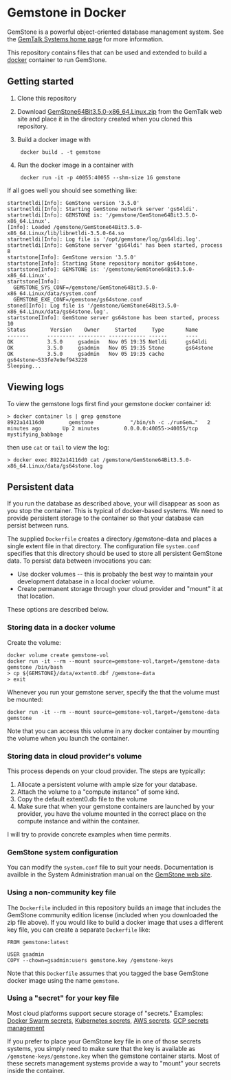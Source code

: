 # Gemstone in Docker

GemStone is a powerful object-oriented database management system.
See the [GemTalk Systems home page](https://gemtalksystems.com/) for
more information.

This repository contains files that can be used and extended to build
a [docker](https://www.docker.com/) container to run GemStone.

## Getting started

1. Clone this repository
2. Download
[GemStone64Bit3.5.0-x86_64.Linux.zip](https://gemtalksystems.com/products/gs64/versions35x/)
from the GemTalk web site and place it in the directory created when
you cloned this repository.
3. Build a docker image with

        docker build . -t gemstone

4. Run the docker image in a container with

        docker run -it -p 40055:40055 --shm-size 1G gemstone

If all goes well you should see something like:

    startnetldi[Info]: GemStone version '3.5.0'
    startnetldi[Info]: Starting GemStone network server 'gs64ldi'.
    startnetldi[Info]: GEMSTONE is: '/gemstone/GemStone64Bit3.5.0-x86_64.Linux'.
    [Info]: Loaded /gemstone/GemStone64Bit3.5.0-x86_64.Linux/lib/libnetldi-3.5.0-64.so
    startnetldi[Info]: Log file is '/opt/gemstone/log/gs64ldi.log'.
    startnetldi[Info]: GemStone server 'gs64ldi' has been started, process 8
    startstone[Info]: GemStone version '3.5.0'
    startstone[Info]: Starting Stone repository monitor gs64stone.
    startstone[Info]: GEMSTONE is: '/gemstone/GemStone64Bit3.5.0-x86_64.Linux'.
    startstone[Info]:
      GEMSTONE_SYS_CONF=/gemstone/GemStone64Bit3.5.0-x86_64.Linux/data/system.conf
      GEMSTONE_EXE_CONF=/gemstone/gs64stone.conf
    stoned[Info]: Log file is '/gemstone/GemStone64Bit3.5.0-x86_64.Linux/data/gs64stone.log'.
    startstone[Info]: GemStone server gs64stone has been started, process 10
    Status        Version    Owner     Started     Type       Name
    -------      --------- --------- ------------ ------      ----
    OK           3.5.0     gsadmin   Nov 05 19:35 Netldi      gs64ldi
    OK           3.5.0     gsadmin   Nov 05 19:35 Stone       gs64stone
    OK           3.5.0     gsadmin   Nov 05 19:35 cache       gs64stone~533fe7e9ef943228
    Sleeping...


## Viewing logs

To view the gemstone logs first find your gemstone docker container id:

    > docker container ls | grep gemstone
    8922a14116d0        gemstone            "/bin/sh -c ./runGem…"   2 minutes ago       Up 2 minutes        0.0.0.0:40055->40055/tcp   mystifying_babbage
    
then use `cat` or `tail` to view the log:

    > docker exec 8922a14116d0 cat /gemstone/GemStone64Bit3.5.0-x86_64.Linux/data/gs64stone.log

## Persistent data

If you run the database as described above, your will disappear as
soon as you stop the container.  This is typical of docker-based
systems.  We need to provide persistent storage to the container so
that your database can persist between runs.

The supplied `Dockerfile` creates a directory /gemstone-data and
places a single extent file in that directory.  The configuration file
`system.conf` specifies that this directory should be used to store
all persistent GemStone data.  To persist data between invocations you
can:
* Use docker volumes -- this is probably the best way to maintain your
  development database in a local docker volume.
* Create permanent storage through your cloud provider and "mount" it
  at that location.

These options are described below.

### Storing data in a docker volume

Create the volume:

    docker volume create gemstone-vol
    docker run -it --rm --mount source=gemstone-vol,target=/gemstone-data gemstone /bin/bash
    > cp ${GEMSTONE}/data/extent0.dbf /gemstone-data
    > exit
        
Whenever you run your gemstone server, specify the that the volume
must be mounted:

    docker run -it --rm --mount source=gemstone-vol,target=/gemstone-data gemstone
    
Note that you can access this volume in any docker container by
mounting the volume when you launch the container.
    
### Storing data in cloud provider's volume

This process depends on your cloud provider.  The steps are typically:

1. Allocate a persistent volume with ample size for your database.
2. Attach the volume to a "compute instance" of some kind.
3. Copy the default extent0.db file to the volume
4. Make sure that when your gemstone containers are launched by your provider, you have the volume mounted in the correct place on the compute instance and within the container.

I will try to provide concrete examples when time permits.

### GemStone system configuration

You can modify the `system.conf` file to suit your needs.
Documentation is availble in the System Administration manual on the
[GemStone web
site](https://gemtalksystems.com/products/gs64/versions35x/).

### Using a non-community key file

The `Dockerfile` included in this repository builds an image that
includes the GemStone community edition license (included when you
downloaded the zip file above).  If you would like to build a docker
image that uses a different key file, you can create a separate
`Dockerfile` like:

    FROM gemstone:latest
    
    USER gsadmin
    COPY --chown=gsadmin:users gemstone.key /gemstone-keys

Note that this `Dockerfile` assumes that you tagged the base GemStone
docker image using the name `gemstone`.

### Using a "secret" for your key file

Most cloud platforms support secure storage of "secrets."  Examples:
[Docker Swarm secrets](https://docs.docker.com/engine/swarm/secrets/),
[Kubernetes
secrets](https://kubernetes.io/docs/concepts/configuration/secret/),
[AWS secrets](https://aws.amazon.com/secrets-manager/).  [GCP secrets
management](https://cloud.google.com/solutions/secrets-management/)

If you prefer to place your GemStone key file in one of those secrets
systems, you simply need to make sure that the key is available as
`/gemstone-keys/gemstone.key` when the gemstone container starts.  Most
of these secrets management systems provide a way to "mount" your
secrets inside the container.

